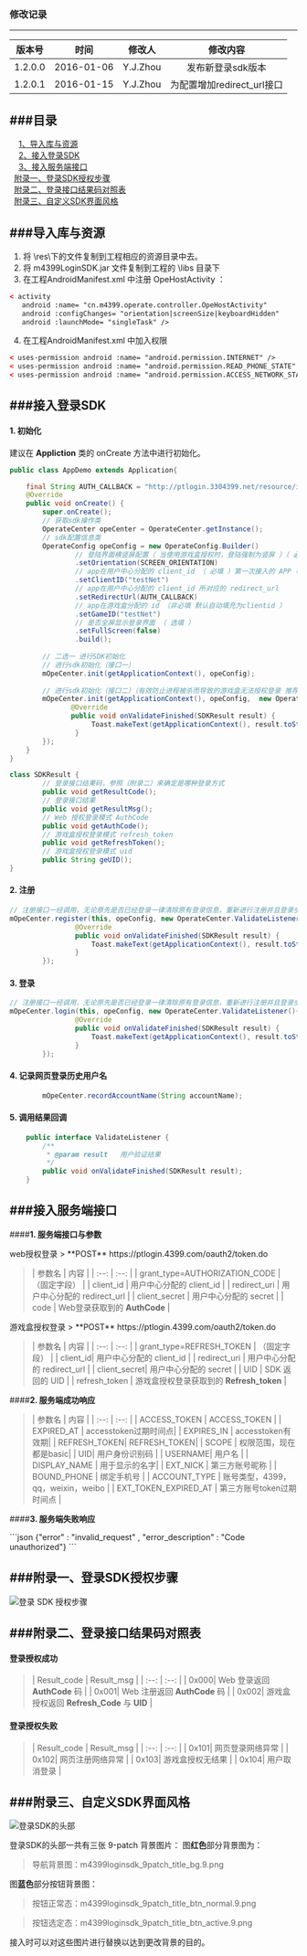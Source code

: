 ### **修改记录**
---
| 版本号 | 时间 | 修改人 | 修改内容 |
| :--: | :--: | :--: | :--: |
| 1.2.0.0 | 2016-01-06 |   Y.J.Zhou   | 发布新登录sdk版本 |
| 1.2.0.1 | 2016-01-15 |   Y.J.Zhou   | 为配置增加redirect_url接口 |

<p>
<p>

###**目录**
---
&nbsp;&nbsp;&nbsp;&nbsp;[1、导入库与资源](#导入库与资源)  
&nbsp;&nbsp;&nbsp;&nbsp;[2、接入登录SDK](#接入登录SDK)  
&nbsp;&nbsp;&nbsp;&nbsp;[3、接入服务端接口](#接入服务端接口)  
&nbsp;&nbsp;[附录一、登录SDK授权步骤](#附录一、登录SDK授权步骤)  
&nbsp;&nbsp;[附录二、登录接口结果码对照表](#附录二、登录接口结果码对照表)  
&nbsp;&nbsp;[附录三、自定义SDK界面风格](#附录三、自定义SDK界面风格)  


###**导入库与资源**
---

1. 将 \res\下的文件复制到工程相应的资源目录中去。
2. 将 m4399LoginSDK.jar 文件复制到工程的 \libs 目录下
3. 在工程AndroidManifest.xml 中注册 OpeHostActivity ：
```xml
< activity
   android :name= "cn.m4399.operate.controller.OpeHostActivity"
   android :configChanges= "orientation|screenSize|keyboardHidden"
   android :launchMode= "singleTask" />
```
4. 在工程AndroidManifest.xml 中加入权限
```xml
< uses-permission android :name= "android.permission.INTERNET" />
< uses-permission android :name= "android.permission.READ_PHONE_STATE" />
< uses-permission android :name= "android.permission.ACCESS_NETWORK_STATE" />
```

###**接入登录SDK**
---

#### **1.  初始化**
建议在 **Appliction** 类的 onCreate 方法中进行初始化。


```java
public class AppDemo extends Application{

    final String AUTH_CALLBACK = "http://ptlogin.3304399.net/resource/images/ptlogin_mask.png";
    @Override
    public void onCreate() {   
        super.onCreate();
        // 获取sdk操作类
        OperateCenter opeCenter = OperateCenter.getInstance();
        // sdk配置信息类
        OperateConfig opeConfig = new OperateConfig.Builder()      
                // 登陆界面横竖屏配置（ 当使用游戏盒授权时，登陆强制为竖屏 ）（ 必填 ）
                .setOrientation(SCREEN_ORIENTATION) 
                // app在用户中心分配的 client_id （ 必填 ）第一次接入的 APP 可自行向 4399用户中心（厦门）申请
                .setClientID("testNet") 
                // app在用户中心分配的 client_id 所对应的 redirect_url
                .setRedirectUrl(AUTH_CALLBACK) 
                // app在游戏盒分配的 id （非必填 默认自动填充为clientid ）
                .setGameID("testNet")
                // 是否全屏显示登录界面 （ 选填 ）
                .setFullScreen(false)
                .build();
                
        // 二选一 进行SDK初始化
        // 进行sdk初始化（接口一）
        mOpeCenter.init(getApplicationContext(), opeConfig);
                
        // 进行sdk初始化（接口二）（有效防止进程被杀而导致的游戏盒无法授权登录 推荐使用）
        mOpeCenter.init(getApplicationContext(), opeConfig,  new OperateCenter.ValidateListener(){
               @Override
               public void onValidateFinished(SDKResult result) {
                    Toast.makeText(getApplicationContext(), result.toString(), Toast.LENGTH_LONG).show();
                }
        });
    }
}

```

```java
class SDKResult {
        // 登录接口结果码，参照（附录二）来确定是哪种登录方式
        public void getResultCode();
        // 登录接口结果
        public void getResultMsg();
        // Web 授权登录模式 AuthCode
        public void getAuthCode();
        // 游戏盒授权登录模式 refresh_token
        public void getRefreshToken();
        // 游戏盒授权登录模式 uid
        public String geUID();
}
```
#### **2.  注册**
```java
// 注册接口一经调用，无论原先是否已经登录一律清除原有登录信息，重新进行注册并且登录步骤。
mOpeCenter.register(this, opeConfig, new OperateCenter.ValidateListener(){
                @Override
                public void onValidateFinished(SDKResult result) {
                    Toast.makeText(getApplicationContext(), result.toString(), Toast.LENGTH_LONG).show();
                }
        });
```
#### **3.  登录**
```java
// 注册接口一经调用，无论原先是否已经登录一律清除原有登录信息，重新进行注册并且登录步骤。
mOpeCenter.login(this, opeConfig, new OperateCenter.ValidateListener(){
                @Override
                public void onValidateFinished(SDKResult result) {
                    Toast.makeText(getApplicationContext(), result.toString(), Toast.LENGTH_LONG).show();
                }
        });
```

#### **4. 记录网页登录历史用户名**

```java
        mOpeCenter.recordAccountName(String accountName);
```

#### **5. 调用结果回调**

```java
    public interface ValidateListener {
        /**
         * @param result   用户验证结果
         */
        public void onValidateFinished(SDKResult result);
    }
```

<p>

###**接入服务端接口**
---

####**1. 服务端接口与参数**
<p>
web授权登录
> **POST** https://ptlogin.4399.com/oauth2/token.do
<p>

>| 参数名 | 内容 |
| :--: | :--: |
| grant_type=AUTHORIZATION_CODE | （固定字段） |
| client_id | 用户中心分配的 client_id |
| redirect_uri | 用户中心分配的 redirect_url |
| client_secret | 用户中心分配的 secret |
| code | Web登录获取到的 **AuthCode** |

<p>
游戏盒授权登录
> **POST** https://ptlogin.4399.com/oauth2/token.do
<p>

>| 参数名 | 内容 |
| :--: | :--: |
| grant_type=REFRESH_TOKEN | （固定字段） |
| client_id| 用户中心分配的 client_id |
| redirect_uri | 用户中心分配的 redirect_url |
| client_secret| 用户中心分配的 secret |
| UID | SDK 返回的 UID |
| refresh_token | 游戏盒授权登录获取到的 **Refresh_token** |

####**2.  服务端成功响应**
<p>

> | 参数名 | 内容 |
| :--: | :--: |
| ACCESS_TOKEN | ACCESS_TOKEN |
| EXPIRED_AT | accesstoken过期时间点|
| EXPIRES_IN | accesstoken有效期|
| REFRESH_TOKEN| REFRESH_TOKEN|
| SCOPE | 权限范围，现在都是basic|
| UID| 用户身份识别码 |
| USERNAME| 用户名 |
| DISPLAY_NAME | 用于显示的名字|
| EXT_NICK | 第三方账号昵称 |
| BOUND_PHONE | 绑定手机号 |
| ACCOUNT_TYPE | 账号类型，4399，qq，weixin，weibo |
| EXT_TOKEN_EXPIRED_AT | 第三方账号token过期时间点 |

####**3.  服务端失败响应**
<p>
```json
{"error" : "invalid_request" , "error_description" : "Code unauthorized"}
```
<p>

###**附录一、登录SDK授权步骤**
---

<p>
<img src="/Resource/loginsdk_architecture.png" alt="登录 SDK 授权步骤" />
<p>
<p>

###**附录二、登录接口结果码对照表**
---

#### 登录授权成功
>| Result_code | Result_msg |
| :--: | :--: |
| 0x000| Web 登录返回 **AuthCode** 码 |
| 0x001| Web 注册返回 **AuthCode** 码 |
| 0x002| 游戏盒授权返回 **Refresh_Code** 与 **UID** |

#### 登录授权失败
>| Result_code | Result_msg |
| :--: | :--: |
| 0x101| 网页登录网络异常 |
| 0x102| 网页注册网络异常 |
| 0x103| 游戏盒授权无结果 |
| 0x104| 用户取消登录 |

###**附录三、自定义SDK界面风格**
---

<img src="/Resource/title_change_guider.png" alt="登录SDK的头部" />

登录SDK的头部一共有三张 9-patch 背景图片：
图**红色**部分背景图为：
>导航背景图：m4399loginsdk_9patch_title_bg.9.png

图**蓝色**部分按钮背景图：
> 按钮正常态：m4399loginsdk_9patch_title_btn_normal.9.png

> 按钮选定态：m4399loginsdk_9patch_title_btn_active.9.png

接入时可以对这些图片进行替换以达到更改背景的目的。
